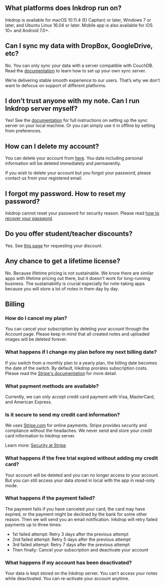 ## What platforms does Inkdrop run on?

Inkdrop is available for macOS 10.11.4 (El Capitan) or later, Windows 7 or later, and Ubuntu Linux 16.04 or later.
Mobile app is also available for iOS 10+ and Android 7.0+.

## Can I sync my data with DropBox, GoogleDrive, etc?

No. You can only sync your data with a server compatible with CouchDB.
Read the [documentation](/manual/synchronizing-in-the-cloud#how-to-set-up-your-own-sync-server) to learn how to set up your own sync server.

We’re delivering stable smooth experience to our users.
That’s why we don’t want to defocus on support of different platforms.

## I don’t trust anyone with my note. Can I run Inkdrop server myself?

Yes!
See the [documentation](/manual/synchronizing-in-the-cloud) for full instructions on setting up the sync server on your local machine.
Or you can simply use it in offline by setting from preferences.

## How can I delete my account?

You can delete your account from [here](https://my.inkdrop.app/account/delete).
You data including personal information will be deleted immediately and permanently.

If you wish to delete your account but you forgot your password, please contact us from your registered email.

## I forgot my password. How to reset my password?

Inkdrop cannot reset your password for security reason.
Please read [how to recover your password](/manual/recovering-your-password).

## Do you offer student/teacher discounts?

Yes. See [this page](/student-discount) for requesting your discount.

## Any chance to get a lifetime license?

No. Because lifetime pricing is not sustainable.
We know there are similar apps with lifetime pricing out there, but it doesn't work for long-running business.
The sustainability is crucial especially for note-taking apps because you will store a lot of notes in them day by day.


## Billing

### How do I cancel my plan?

You can cancel your subscription by deleting your account through the Account page. Please keep in mind that all created notes and uploaded images will be deleted forever.

### What happens if I change my plan before my next billing date?

If you switch from a monthly plan to a yearly plan, the billing date becomes the date of the switch. By default, Inkdrop prorates subscription costs. Please read the [Stripe's documentation](https://stripe.com/docs/subscriptions/upgrading-downgrading) for more detail.

### What payment methods are available?

Currently, we can only accept credit card payment with Visa, MasterCard, and American Express.

### Is it secure to send my credit card information?

We uses [Stripe.com](https://stripe.com/) for online payments. Stripe provides security and compliance without the headaches. We never send and store your credit card information to Inkdrop server.

Learn more: [Security at Stripe](https://stripe.com/docs/security/stripe)

### What happens if the free trial expired without adding my credit card?

Your account will be deleted and you can no longer access to your account. But you can still access your data stored in local with the app in read-only mode.

### What happens if the payment failed?

The payment fails if you have canceled your card, the card may have expired, or the payment might be declined by the bank for some other reason. Then we will send you an email notification. Inkdrop will retry failed payments up to three times:

*   1st failed attempt: Retry 3 days after the previous attempt
*   2nd failed attempt: Retry 5 days after the previous attempt
*   3rd failed attempt: Retry 7 days after the previous attempt
*   Then finally: Cancel your subscription and deactivate your account

### What happens if my account has been deactivated?

Your data is kept stored on the Inkdrop server.
You can't access your notes while deactivated.
You can re-activate your account anytime.


